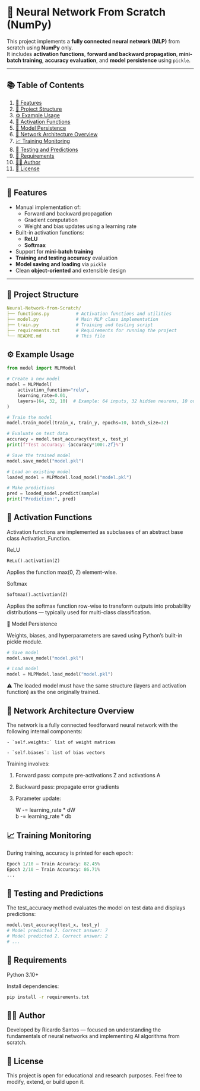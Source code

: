 # 🧠 Neural Network From Scratch (NumPy)

This project implements a **fully connected neural network (MLP)** from scratch using **NumPy** only.  
It includes **activation functions**, **forward and backward propagation**, **mini-batch training**, **accuracy evaluation**, and **model persistence** using `pickle`.

---

## 📚 Table of Contents

1. [🚀 Features](#-features)  
2. [🧩 Project Structure](#-project-structure)  
3. [⚙️ Example Usage](#️-example-usage)  
4. [🧮 Activation Functions](#-activation-functions)  
5. [💾 Model Persistence](#-model-persistence)  
6. [🧠 Network Architecture Overview](#-network-architecture-overview)  
7. [📈 Training Monitoring](#-training-monitoring)  
8. [🧪 Testing and Predictions](#-testing-and-predictions)  
9. [🧰 Requirements](#-requirements)  
10. [👨‍💻 Author](#-author)  
11. [📜 License](#-license)

---

## 🚀 Features

- Manual implementation of:
  - Forward and backward propagation  
  - Gradient computation  
  - Weight and bias updates using a learning rate  
- Built-in activation functions:
  - **ReLU**
  - **Softmax**
- Support for **mini-batch training**
- **Training and testing accuracy** evaluation
- **Model saving and loading** via `pickle`
- Clean **object-oriented** and extensible design

---

## 🧩 Project Structure

```yaml
Neural-Network-from-Scratch/
├── functions.py          # Activation functions and utilities
├── model.py              # Main MLP class implementation
├── train.py              # Training and testing script
├── requirements.txt      # Requirements for running the project
└── README.md             # This file
```

## ⚙️ Example Usage 
```python
from model import MLPModel

# Create a new model
model = MLPModel(
    activation_function="relu",
    learning_rate=0.01,
    layers=(64, 32, 10)  # Example: 64 inputs, 32 hidden neurons, 10 outputs
)

# Train the model
model.train_model(train_x, train_y, epochs=10, batch_size=32)

# Evaluate on test data
accuracy = model.test_accuracy(test_x, test_y)
print(f"Test accuracy: {accuracy*100:.2f}%")

# Save the trained model
model.save_model("model.pkl")

# Load an existing model
loaded_model = MLPModel.load_model("model.pkl")

# Make predictions
pred = loaded_model.predict(sample)
print("Prediction:", pred)
```

## 🧮 Activation Functions

Activation functions are implemented as subclasses of an abstract base class Activation_Function.

ReLU
```python
ReLu().activation(Z)
```

Applies the function max(0, Z) element-wise.

Softmax
```python
Softmax().activation(Z)
```

Applies the softmax function row-wise to transform outputs into probability distributions — typically used for multi-class classification.

💾 Model Persistence

Weights, biases, and hyperparameters are saved using Python’s built-in pickle module.

```python
# Save model
model.save_model("model.pkl")

# Load model
model = MLPModel.load_model("model.pkl")
```

⚠️ The loaded model must have the same structure (layers and activation function) as the one originally trained.

## 🧠 Network Architecture Overview

The network is a fully connected feedforward neural network with the following internal components:

    - `self.weights:` list of weight matrices

    - `self.biases`: list of bias vectors

Training involves:

1. Forward pass: compute pre-activations Z and activations A

2. Backward pass: propagate error gradients

3. Parameter update:

    W -= learning_rate * dW  
    b -= learning_rate * db

## 📈 Training Monitoring

During training, accuracy is printed for each epoch:

```python
Epoch 1/10 — Train Accuracy: 82.45%
Epoch 2/10 — Train Accuracy: 86.71%
...
```

## 🧪 Testing and Predictions

The test_accuracy method evaluates the model on test data and displays predictions:

```python
model.test_accuracy(test_x, test_y)
# Model predicted 7. Correct answer: 7
# Model predicted 2. Correct answer: 2
# ...
```

## 🧰 Requirements

Python 3.10+

Install dependencies:
```bash
pip install -r requirements.txt
```

## 👨‍💻 Author

Developed by Ricardo Santos — focused on understanding the fundamentals of neural networks and implementing AI algorithms from scratch.

## 📜 License

This project is open for educational and research purposes.
Feel free to modify, extend, or build upon it.
